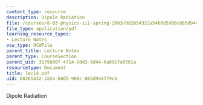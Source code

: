 ```yaml
---
content_type: resource
description: Dipole Radiation
file: /courses/8-03-physics-iii-spring-2003/082654322a54b0d5900c865d944779c6_lec14.pdf
file_type: application/pdf
learning_resource_types:
- Lecture Notes
ocw_type: OCWFile
parent_title: Lecture Notes
parent_type: CourseSection
parent_uid: 3175b00f-4714-9dd3-9d44-6a091fa5561a
resourcetype: Document
title: lec14.pdf
uid: 08265432-2a54-b0d5-900c-865d944779c6
---
```

Dipole Radiation

